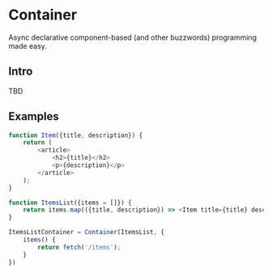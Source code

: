 # Container

Async declarative component-based (and other buzzwords) programming made easy.

## Intro

TBD

## Examples

```javascript
function Item({title, description}) {
	return (
		<article>
			<h2>{title}</h2>
			<p>{description}</p>
		</article>
	);
}
```

```javascript
function ItemsList({items = []}) {
	return items.map(({title, description}) => <Item title={title} description={description} />);
}
```

```javascript
ItemsListContainer = Container(ItemsList, {
	items() {
		return fetch('/items');
	}
})
```
